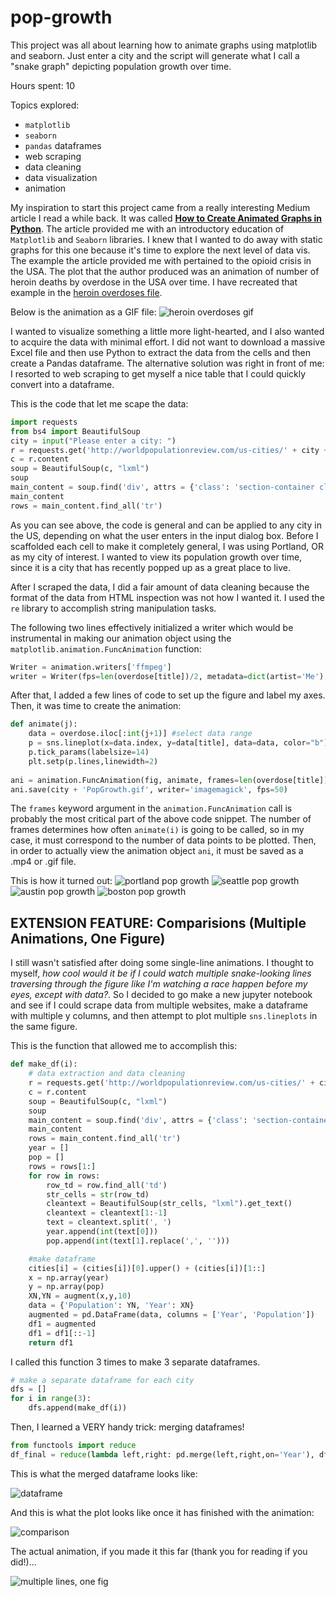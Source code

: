 # pop-growth
This project was all about learning how to animate graphs using matplotlib and seaborn. Just enter a city and the script will generate what I call a "snake graph" depicting population growth over time.

Hours spent: 10

Topics explored:
- `matplotlib`
- `seaborn`
- `pandas` dataframes
- web scraping
- data cleaning
- data visualization
- animation


My inspiration to start this project came from a really interesting Medium article I read a while back. It was called [**How to Create Animated Graphs in Python**](https://towardsdatascience.com/how-to-create-animated-graphs-in-python-bb619cc2dec1 "Medium Article"). The article provided me with an introductory education of `Matplotlib` and `Seaborn` libraries. I knew that I wanted to do away with static graphs for this one because it's time to explore the next level of data vis. The example the article provided me with pertained to the opioid crisis in the USA. The plot that the author produced was an animation of number of heroin deaths by overdose in the USA over time. I have recreated that example in the [heroin overdoses file](heroin_overdoses_example.ipynb). 

Below is the animation as a GIF file:
![heroin overdoses gif](HeroinOverdosesAugmented.gif)

I wanted to visualize something a little more light-hearted, and I also wanted to acquire the data with minimal effort. I did not want to download a massive Excel file and then use Python to extract the data from the cells and then create a Pandas dataframe. The alternative solution was right in front of me: I resorted to web scraping to get myself a nice table that I could quickly convert into a dataframe.

This is the code that let me scape the data:

```python
import requests
from bs4 import BeautifulSoup
city = input("Please enter a city: ")
r = requests.get('http://worldpopulationreview.com/us-cities/' + city + '-population/')
c = r.content
soup = BeautifulSoup(c, "lxml")
soup
main_content = soup.find('div', attrs = {'class': 'section-container clearfix'})
main_content
rows = main_content.find_all('tr')
```

As you can see above, the code is general and can be applied to any city in the US, depending on what the user enters in the input dialog box. Before I scaffolded each cell to make it completely general, I was using Portland, OR as my city of interest. I wanted to view its population growth over time, since it is a city that has recently popped up as a great place to live.

After I scraped the data, I did a fair amount of data cleaning because the format of the data from HTML inspection was not how I wanted it. I used the `re` library to accomplish string manipulation tasks.

The following two lines effectively initialized a writer which would be instrumental in making our animation object using the `matplotlib.animation.FuncAnimation` function:

```python
Writer = animation.writers['ffmpeg']
writer = Writer(fps=len(overdose[title])/2, metadata=dict(artist='Me'), bitrate=1800)
```

After that, I added a few lines of code to set up the figure and label my axes. Then, it was time to create the animation:

```python
def animate(j):
    data = overdose.iloc[:int(j+1)] #select data range
    p = sns.lineplot(x=data.index, y=data[title], data=data, color="b")
    p.tick_params(labelsize=14)
    plt.setp(p.lines,linewidth=2)
    
ani = animation.FuncAnimation(fig, animate, frames=len(overdose[title]), repeat=True)
ani.save(city + 'PopGrowth.gif', writer='imagemagick', fps=50)
```

The `frames` keyword argument in the `animation.FuncAnimation` call is probably the most critical part of the above code snippet. The number of frames determines how often `animate(i)` is going to be called, so in my case, it must correspond to the number of data points to be plotted. Then, in order to actually view the animation object `ani`, it must be saved as a .mp4 or .gif file.

This is how it turned out:
![portland pop growth](portlandPopGrowth.gif)
![seattle pop growth](seattlePopGrowth.gif)
![austin pop growth](AustinPopGrowth.gif)
![boston pop growth](BostonPopGrowth.gif)

EXTENSION FEATURE: Comparisions (Multiple Animations, One Figure)
------

I still wasn't satisfied after doing some single-line animations. I thought to myself, _how cool would it be if I could watch multiple snake-looking lines traversing through the figure like I'm watching a race happen before my eyes, except with data?_. So I decided to go make a new jupyter notebook and see if I could scrape data from multiple websites, make a dataframe with multiple y columns, and then attempt to plot multiple `sns.lineplots` in the same figure.

This is the function that allowed me to accomplish this:

```python
def make_df(i):
    # data extraction and data cleaning
    r = requests.get('http://worldpopulationreview.com/us-cities/' + cities[i] + '-population/')
    c = r.content
    soup = BeautifulSoup(c, "lxml")
    soup
    main_content = soup.find('div', attrs = {'class': 'section-container clearfix'})
    main_content
    rows = main_content.find_all('tr')
    year = []
    pop = []
    rows = rows[1:]
    for row in rows:
        row_td = row.find_all('td')
        str_cells = str(row_td)
        cleantext = BeautifulSoup(str_cells, "lxml").get_text()
        cleantext = cleantext[1:-1]
        text = cleantext.split(', ')
        year.append(int(text[0]))
        pop.append(int(text[1].replace(',', '')))

    #make dataframe
    cities[i] = (cities[i])[0].upper() + (cities[i])[1::]
    x = np.array(year)
    y = np.array(pop)
    XN,YN = augment(x,y,10)
    data = {'Population': YN, 'Year': XN}
    augmented = pd.DataFrame(data, columns = ['Year', 'Population'])
    df1 = augmented
    df1 = df1[::-1]
    return df1
```

I called this function 3 times to make 3 separate dataframes.

```python
# make a separate dataframe for each city
dfs = []
for i in range(3):
    dfs.append(make_df(i))
```

Then, I learned a VERY handy trick: merging dataframes!

```python
from functools import reduce
df_final = reduce(lambda left,right: pd.merge(left,right,on='Year'), dfs)
```

This is what the merged dataframe looks like:

![dataframe](dataframe.png)

And this is what the plot looks like once it has finished with the animation:

![comparison](comparison.png)

The actual animation, if you made it this far (thank you for reading if you did!)...

![multiple lines, one fig](test.gif)

